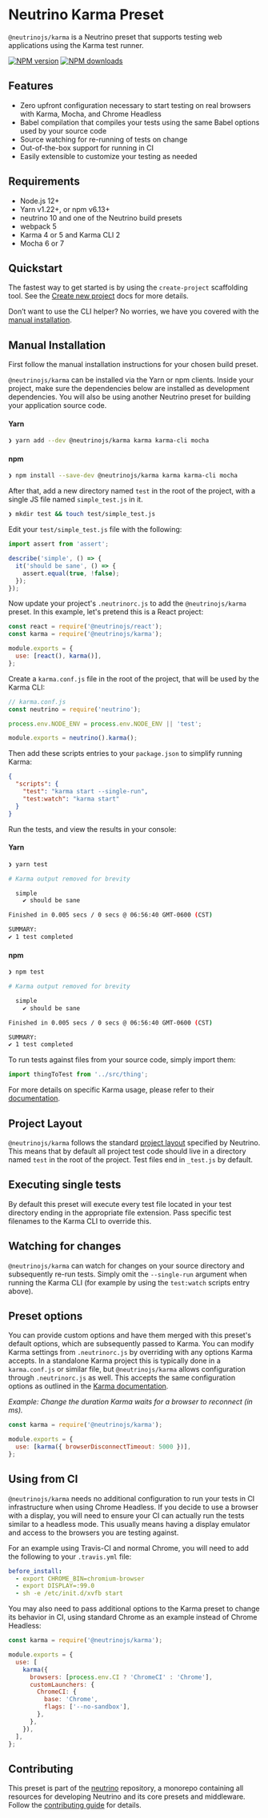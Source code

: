 # Neutrino Karma Preset

`@neutrinojs/karma` is a Neutrino preset that supports testing web applications
using the Karma test runner.

[![NPM version][npm-image]][npm-url] [![NPM downloads][npm-downloads]][npm-url]

## Features

- Zero upfront configuration necessary to start testing on real browsers with
  Karma, Mocha, and Chrome Headless
- Babel compilation that compiles your tests using the same Babel options used
  by your source code
- Source watching for re-running of tests on change
- Out-of-the-box support for running in CI
- Easily extensible to customize your testing as needed

## Requirements

- Node.js 12+
- Yarn v1.22+, or npm v6.13+
- neutrino 10 and one of the Neutrino build presets
- webpack 5
- Karma 4 or 5 and Karma CLI 2
- Mocha 6 or 7

## Quickstart

The fastest way to get started is by using the `create-project` scaffolding
tool. See the
[Create new project](https://neutrinojs.org/installation/create-new-project/)
docs for more details.

Don’t want to use the CLI helper? No worries, we have you covered with the
[manual installation](#manual-installation).

## Manual Installation

First follow the manual installation instructions for your chosen build preset.

`@neutrinojs/karma` can be installed via the Yarn or npm clients. Inside your
project, make sure the dependencies below are installed as development
dependencies. You will also be using another Neutrino preset for building your
application source code.

#### Yarn

```bash
❯ yarn add --dev @neutrinojs/karma karma karma-cli mocha
```

#### npm

```bash
❯ npm install --save-dev @neutrinojs/karma karma karma-cli mocha
```

After that, add a new directory named `test` in the root of the project, with a
single JS file named `simple_test.js` in it.

```bash
❯ mkdir test && touch test/simple_test.js
```

Edit your `test/simple_test.js` file with the following:

```js
import assert from 'assert';

describe('simple', () => {
  it('should be sane', () => {
    assert.equal(true, !false);
  });
});
```

Now update your project's `.neutrinorc.js` to add the `@neutrinojs/karma`
preset. In this example, let's pretend this is a React project:

```js
const react = require('@neutrinojs/react');
const karma = require('@neutrinojs/karma');

module.exports = {
  use: [react(), karma()],
};
```

Create a `karma.conf.js` file in the root of the project, that will be used by
the Karma CLI:

```js
// karma.conf.js
const neutrino = require('neutrino');

process.env.NODE_ENV = process.env.NODE_ENV || 'test';

module.exports = neutrino().karma();
```

Then add these scripts entries to your `package.json` to simplify running Karma:

```json
{
  "scripts": {
    "test": "karma start --single-run",
    "test:watch": "karma start"
  }
}
```

Run the tests, and view the results in your console:

#### Yarn

```bash
❯ yarn test

# Karma output removed for brevity

  simple
    ✔ should be sane

Finished in 0.005 secs / 0 secs @ 06:56:40 GMT-0600 (CST)

SUMMARY:
✔ 1 test completed
```

#### npm

```bash
❯ npm test

# Karma output removed for brevity

  simple
    ✔ should be sane

Finished in 0.005 secs / 0 secs @ 06:56:40 GMT-0600 (CST)

SUMMARY:
✔ 1 test completed
```

To run tests against files from your source code, simply import them:

```js
import thingToTest from '../src/thing';
```

For more details on specific Karma usage, please refer to their
[documentation](https://karma-runner.github.io/2.0/index.html).

## Project Layout

`@neutrinojs/karma` follows the standard
[project layout](https://neutrinojs.org/project-layout/) specified by Neutrino.
This means that by default all project test code should live in a directory
named `test` in the root of the project. Test files end in `_test.js` by
default.

## Executing single tests

By default this preset will execute every test file located in your test
directory ending in the appropriate file extension. Pass specific test filenames
to the Karma CLI to override this.

## Watching for changes

`@neutrinojs/karma` can watch for changes on your source directory and
subsequently re-run tests. Simply omit the `--single-run` argument when running
the Karma CLI (for example by using the `test:watch` scripts entry above).

## Preset options

You can provide custom options and have them merged with this preset's default
options, which are subsequently passed to Karma. You can modify Karma settings
from `.neutrinorc.js` by overriding with any options Karma accepts. In a
standalone Karma project this is typically done in a `karma.conf.js` or similar
file, but `@neutrinojs/karma` allows configuration through `.neutrinorc.js` as
well. This accepts the same configuration options as outlined in the
[Karma documentation](https://karma-runner.github.io/2.0/config/configuration-file.html).

_Example: Change the duration Karma waits for a browser to reconnect (in ms)._

```js
const karma = require('@neutrinojs/karma');

module.exports = {
  use: [karma({ browserDisconnectTimeout: 5000 })],
};
```

## Using from CI

`@neutrinojs/karma` needs no additional configuration to run your tests in CI
infrastructure when using Chrome Headless. If you decide to use a browser with a
display, you will need to ensure your CI can actually run the tests similar to a
headless mode. This usually means having a display emulator and access to the
browsers you are testing against.

For an example using Travis-CI and normal Chrome, you will need to add the
following to your `.travis.yml` file:

```yaml
before_install:
  - export CHROME_BIN=chromium-browser
  - export DISPLAY=:99.0
  - sh -e /etc/init.d/xvfb start
```

You may also need to pass additional options to the Karma preset to change its
behavior in CI, using standard Chrome as an example instead of Chrome Headless:

```js
const karma = require('@neutrinojs/karma');

module.exports = {
  use: [
    karma({
      browsers: [process.env.CI ? 'ChromeCI' : 'Chrome'],
      customLaunchers: {
        ChromeCI: {
          base: 'Chrome',
          flags: ['--no-sandbox'],
        },
      },
    }),
  ],
};
```

## Contributing

This preset is part of the [neutrino](https://github.com/neutrinojs/neutrino)
repository, a monorepo containing all resources for developing Neutrino and its
core presets and middleware. Follow the
[contributing guide](https://neutrinojs.org/contributing/) for details.

[npm-image]: https://img.shields.io/npm/v/@neutrinojs/karma.svg
[npm-downloads]: https://img.shields.io/npm/dt/@neutrinojs/karma.svg
[npm-url]: https://www.npmjs.com/package/@neutrinojs/karma
